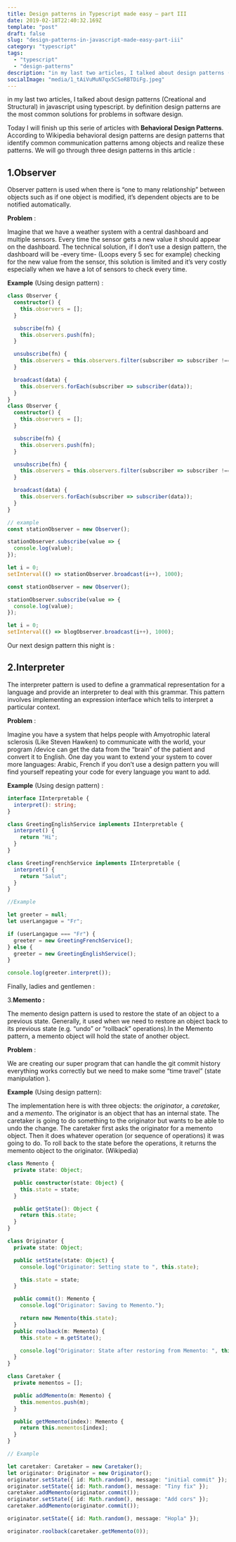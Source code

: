```yaml
---
title: Design patterns in Typescript made easy — part III
date: 2019-02-18T22:40:32.169Z
template: "post"
draft: false
slug: "design-patterns-in-javascript-made-easy-part-iii"
category: "typescript"
tags:
  - "typescript"
  - "design-patterns"
description: "in my last two articles, I talked about design patterns (Creational and Structural) in javascript using typescript..."
socialImage: "media/1_tAiVuMuN7qx5CSeRBTDiFg.jpeg"
---
```


in my last two articles, I talked about design patterns (Creational and Structural) in javascript using typescript. by definition design patterns are the most common solutions for problems in software design.

Today I will finish up this serie of articles with **Behavioral Design Patterns**. According to Wikipedia behavioral design patterns are design patterns that identify common communication patterns among objects and realize these patterns. We will go through three design patterns in this article :

## 1.Observer

Observer pattern is used when there is “one to many relationship” between objects such as if one object is modified, it’s dependent objects are to be notified automatically.

**Problem** :

Imagine that we have a weather system with a central dashboard and multiple sensors. Every time the sensor gets a new value it should appear on the dashboard. The technical solution, if I don’t use a design pattern, the dashboard will be -every time- (Loops every 5 sec for example) checking for the new value from the sensor, this solution is limited and it’s very costly especially when we have a lot of sensors to check every time.

**Example** (Using design pattern) :

```ts
class Observer {
  constructor() {
    this.observers = [];
  }

  subscribe(fn) {
    this.observers.push(fn);
  }

  unsubscribe(fn) {
    this.observers = this.observers.filter(subscriber => subscriber !== fn);
  }

  broadcast(data) {
    this.observers.forEach(subscriber => subscriber(data));
  }
}
class Observer {
  constructor() {
    this.observers = [];
  }

  subscribe(fn) {
    this.observers.push(fn);
  }

  unsubscribe(fn) {
    this.observers = this.observers.filter(subscriber => subscriber !== fn);
  }

  broadcast(data) {
    this.observers.forEach(subscriber => subscriber(data));
  }
}

// example
const stationObserver = new Observer();

stationObserver.subscribe(value => {
  console.log(value);
});

let i = 0;
setInterval(() => stationObserver.broadcast(i++), 1000);

const stationObserver = new Observer();

stationObserver.subscribe(value => {
  console.log(value);
});

let i = 0;
setInterval(() => blogObserver.broadcast(i++), 1000);
```

Our next design pattern this night is :

## 2.Interpreter

The interpreter pattern is used to define a grammatical representation for a language and provide an interpreter to deal with this grammar. This pattern involves implementing an expression interface which tells to interpret a particular context.

**Problem** :

Imagine you have a system that helps people with Amyotrophic lateral sclerosis (Like Steven Hawken) to communicate with the world, your program /device can get the data from the “brain” of the patient and convert it to English. One day you want to extend your system to cover more languages: Arabic, French if you don’t use a design pattern you will find yourself repeating your code for every language you want to add.

**Example** (Using design pattern) :

```ts
interface IInterpretable {
  interpret(): string;
}

class GreetingEnglishService implements IInterpretable {
  interpret() {
    return "Hi";
  }
}

class GreetingFrenchService implements IInterpretable {
  interpret() {
    return "Salut";
  }
}

//Example

let greeter = null;
let userLangague = "Fr";

if (userLangague === "Fr") {
  greeter = new GreetingFrenchService();
} else {
  greeter = new GreetingEnglishService();
}

console.log(greeter.interpret());
```

Finally, ladies and gentlemen :

3.**Memento :**

The memento design pattern is used to restore the state of an object to a previous state. Generally, it used when we need to restore an object back to its previous state (e.g. “undo” or “rollback” operations).In the Memento pattern, a memento object will hold the state of another object.

**Problem** :

We are creating our super program that can handle the git commit history everything works correctly but we need to make some “time travel” (state manipulation ).

**Example** (Using design pattern):

The implementation here is with three objects: the _originator_, a _caretaker,_ and a _memento_. The originator is an object that has an internal state. The caretaker is going to do something to the originator but wants to be able to undo the change. The caretaker first asks the originator for a memento object. Then it does whatever operation (or sequence of operations) it was going to do. To roll back to the state before the operations, it returns the memento object to the originator. (Wikipedia)

```ts
class Memento {
  private state: Object;

  public constructor(state: Object) {
    this.state = state;
  }

  public getState(): Object {
    return this.state;
  }
}

class Originator {
  private state: Object;

  public setState(state: Object) {
    console.log("Originator: Setting state to ", this.state);

    this.state = state;
  }

  public commit(): Memento {
    console.log("Originator: Saving to Memento.");

    return new Memento(this.state);
  }
  public roolback(m: Memento) {
    this.state = m.getState();

    console.log("Originator: State after restoring from Memento: ", this.state);
  }
}

class Caretaker {
  private mementos = [];

  public addMemento(m: Memento) {
    this.mementos.push(m);
  }

  public getMemento(index): Memento {
    return this.mementos[index];
  }
}

// Example

let caretaker: Caretaker = new Caretaker();
let originator: Originator = new Originator();
originator.setState({ id: Math.random(), message: "initial commit" });
originator.setState({ id: Math.random(), message: "Tiny fix" });
caretaker.addMemento(originator.commit());
originator.setState({ id: Math.random(), message: "Add cors" });
caretaker.addMemento(originator.commit());

originator.setState({ id: Math.random(), message: "Hopla" });

originator.roolback(caretaker.getMemento(0));
```
